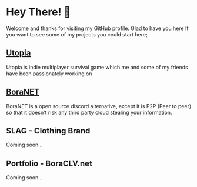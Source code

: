 Hey There! 👋
=======

Welcome and thanks for visiting my GitHub profile. Glad to have you here
If you want to see some of my projects you could start here;

## [Utopia](https://github.com/tomatensosse/Prototype)
Utopia is indie multiplayer survival game which me and some of my friends have been passionately working on

## [BoraNET](https://github.com/tomatensosse/BoraNET)
BoraNET is a open source discord alternative, except it is P2P (Peer to peer) so that it doesn't risk any third party cloud stealing your information.

## SLAG - Clothing Brand
Coming soon...

## Portfolio - BoraCLV.net
Coming soon...
